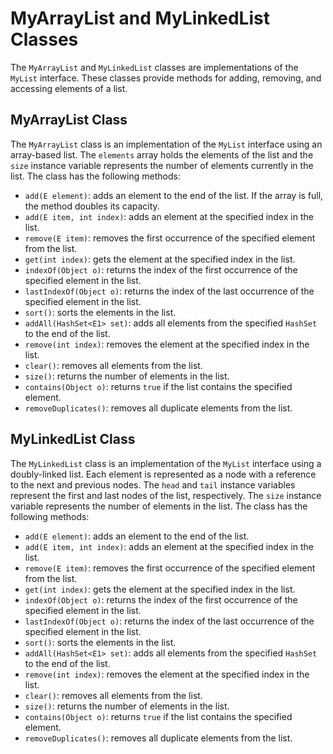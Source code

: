 

# MyArrayList and MyLinkedList Classes

The `MyArrayList` and `MyLinkedList` classes are implementations of the `MyList` interface. These classes provide methods for adding, removing, and accessing elements of a list. 

## MyArrayList Class

The `MyArrayList` class is an implementation of the `MyList` interface using an array-based list. The `elements` array holds the elements of the list and the `size` instance variable represents the number of elements currently in the list. The class has the following methods:

- `add(E element)`: adds an element to the end of the list. If the array is full, the method doubles its capacity.
- `add(E item, int index)`: adds an element at the specified index in the list.
- `remove(E item)`: removes the first occurrence of the specified element from the list.
- `get(int index)`: gets the element at the specified index in the list.
- `indexOf(Object o)`: returns the index of the first occurrence of the specified element in the list.
- `lastIndexOf(Object o)`: returns the index of the last occurrence of the specified element in the list.
- `sort()`: sorts the elements in the list.
- `addAll(HashSet<E1> set)`: adds all elements from the specified `HashSet` to the end of the list.
- `remove(int index)`: removes the element at the specified index in the list.
- `clear()`: removes all elements from the list.
- `size()`: returns the number of elements in the list.
- `contains(Object o)`: returns `true` if the list contains the specified element.
- `removeDuplicates()`: removes all duplicate elements from the list.

## MyLinkedList Class

The `MyLinkedList` class is an implementation of the `MyList` interface using a doubly-linked list. Each element is represented as a node with a reference to the next and previous nodes. The `head` and `tail` instance variables represent the first and last nodes of the list, respectively. The `size` instance variable represents the number of elements in the list. The class has the following methods:

- `add(E element)`: adds an element to the end of the list.
- `add(E item, int index)`: adds an element at the specified index in the list.
- `remove(E item)`: removes the first occurrence of the specified element from the list.
- `get(int index)`: gets the element at the specified index in the list.
- `indexOf(Object o)`: returns the index of the first occurrence of the specified element in the list.
- `lastIndexOf(Object o)`: returns the index of the last occurrence of the specified element in the list.
- `sort()`: sorts the elements in the list.
- `addAll(HashSet<E1> set)`: adds all elements from the specified `HashSet` to the end of the list.
- `remove(int index)`: removes the element at the specified index in the list.
- `clear()`: removes all elements from the list.
- `size()`: returns the number of elements in the list.
- `contains(Object o)`: returns `true` if the list contains the specified element.
- `removeDuplicates()`: removes all duplicate elements from the list.
